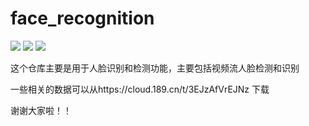 # face_recognition

![](https://img.shields.io/badge/Face-Recognition-yellowgreen.svg?style=flat&logo=appveyor)
![](https://img.shields.io/badge/LOVE-ZC-red.svg?style=flat&logo=appveyor)
![](https://img.shields.io/static/v1?label=&message=高级数字图像处理&color=<green>)

这个仓库主要是用于人脸识别和检测功能，主要包括视频流人脸检测和识别

一些相关的数据可以从https://cloud.189.cn/t/3EJzAfVrEJNz 下载

谢谢大家啦！！
